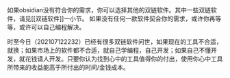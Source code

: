 如果obsidian没有符合你的需求，你可以选择其他的双链软件。其中一些双链软件，请见[[双链软件]]一小节。
如果没有任何一款软件契合你的需求，或许你再等等，或许可以自己编程解决。

时至今日（202107122232）已经有很多双链软件问世，如果现在的工具不合适，就换；如果市场上的软件都不合适，就自己学编程，自己开发；如果自己不懂开发，就花钱请人开发。只要你认为找到心中的工具值得你的付出，使用你心中工具所带来的收益能高于所付出的时间/金钱成本。